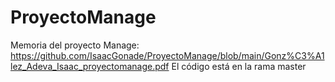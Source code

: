 # ProyectoManage
Memoria del proyecto Manage: <a href="">https://github.com/IsaacGonade/ProyectoManage/blob/main/Gonz%C3%A1lez_Adeva_Isaac_proyectomanage.pdf</a>
  El código está en la rama master
